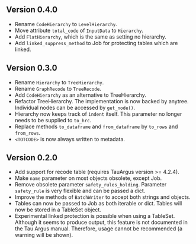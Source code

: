 ## Version 0.4.0 ##

- Rename `CodeHierarchy` to `LevelHierarchy`.
- Move attribute `total_code` of `InputData` to `Hierarchy`.
- Add `FlatHierarchy`, which is the same as setting no hierarchy.
- Add `linked_suppress_method` to Job for protecting tables which are linked.

## Version 0.3.0 ##

- Rename `Hierarchy` to `TreeHierarchy`.
- Rename `GraphRecode` to `TreeRecode`.
- Add `CodeHierarchy` as an alternative to TreeHierarchy.
- Refactor TreeHierarchy.
  The implementation is now backed by anytree.
  Individual nodes can be accessed by `get_node()`.
- Hierarchy now keeps track of `indent` itself. This parameter no longer needs to be supplied to `to_hrc`.
- Replace methods `to_dataframe` and `from_dataframe` by `to_rows` and `from_rows`.
- `<TOTCODE>` is now always written to metadata.

## Version 0.2.0 ##

- Add support for recode table (requires TauArgus version >= 4.2.4).
- Make `name` parameter on most objects obsolete, except Job.
- Remove obsolete parameter `safety_rules_holding`.
  Parameter `safety_rule` is very flexible and can be passed a dict.
- Improve the methods of `BatchWriter` to accept both strings and objects.
- Tables can now be passed to Job as both iterable or dict.
  Tables will now be stored in a TableSet object.
- Experimental linked protection is possible when using a TableSet.
  Although it seems to produce output, this feature is not documented in the Tau Argus manual.
  Therefore, usage cannot be recommended (a warning will be shown).
